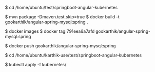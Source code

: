$ cd /home/ubuntu/test/springboot-angular-kubernetes

$ mvn package -Dmaven.test.skip=true
$ docker build -t gookarthik/angular-spring-mysql:spring .

$ docker images
$ docker tag 791eea6a7afd gookarthik/angular-spring-mysql:spring

$ docker push gookarthik/angular-spring-mysql:spring

$ cd /home/ubuntu/karthik-use/test/springboot-angular-kubernetes

$ kubectl apply -f kubernetes/
